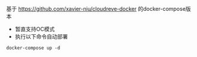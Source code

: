 基于 https://github.com/xavier-niu/cloudreve-docker 的docker-compose版本

- 暂直支持OC模式
- 执行以下命令自动部署

```
docker-compose up -d
```